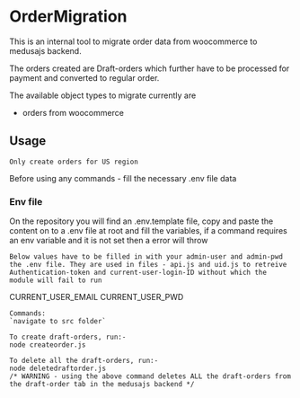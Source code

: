 # OrderMigration

This is an internal tool to migrate order data from woocommerce to medusajs backend.

The orders created are Draft-orders which further have to be processed for payment and converted to regular order.

The available object types to migrate currently are

- orders from woocommerce

## Usage

`Only create orders for US region`

Before using any commands - fill the necessary .env file data

### Env file

On the repository you will find an .env.template file, copy and paste the content on to a .env file at root and fill the variables, if a command requires an env variable and it is not set then a error will throw

`Below values have to be filled in with your admin-user and admin-pwd the .env file. They are used in files - api.js and uid.js to retreive Authentication-token and current-user-login-ID without which the module will fail to run`

CURRENT_USER_EMAIL
CURRENT_USER_PWD

```
Commands:
`navigate to src folder`

To create draft-orders, run:-
node createorder.js

To delete all the draft-orders, run:-
node deletedraftorder.js
/* WARNING - using the above command deletes ALL the draft-orders from the draft-order tab in the medusajs backend */

```
